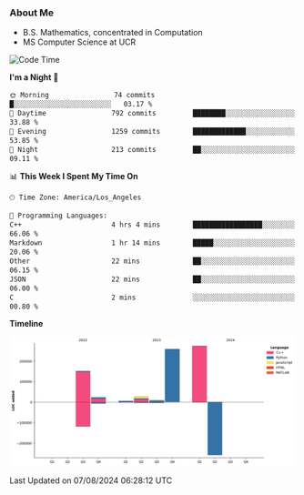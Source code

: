 ### About Me

- B.S. Mathematics, concentrated in Computation
- MS Computer Science at UCR



<!--START_SECTION:waka-->
![Code Time](http://img.shields.io/badge/Code%20Time-302%20hrs%2049%20mins-blue)

**I'm a Night 🦉** 

```text
🌞 Morning                74 commits          █░░░░░░░░░░░░░░░░░░░░░░░░   03.17 % 
🌆 Daytime                792 commits         ████████░░░░░░░░░░░░░░░░░   33.88 % 
🌃 Evening                1259 commits        █████████████░░░░░░░░░░░░   53.85 % 
🌙 Night                  213 commits         ██░░░░░░░░░░░░░░░░░░░░░░░   09.11 % 
```


📊 **This Week I Spent My Time On** 

```text
🕑︎ Time Zone: America/Los_Angeles

💬 Programming Languages: 
C++                      4 hrs 4 mins        █████████████████░░░░░░░░   66.06 % 
Markdown                 1 hr 14 mins        █████░░░░░░░░░░░░░░░░░░░░   20.06 % 
Other                    22 mins             ██░░░░░░░░░░░░░░░░░░░░░░░   06.15 % 
JSON                     22 mins             ██░░░░░░░░░░░░░░░░░░░░░░░   06.00 % 
C                        2 mins              ░░░░░░░░░░░░░░░░░░░░░░░░░   00.80 % 
```

**Timeline**

![Lines of Code chart](https://raw.githubusercontent.com/nickocruzm/nickocruzm/main/assets/bar_graph.png)


 Last Updated on 07/08/2024 06:28:12 UTC
<!--END_SECTION:waka-->

